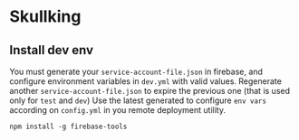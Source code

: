 # Skullking

## Install dev env
You must generate your `service-account-file.json` in firebase, and configure environment variables in `dev.yml` with valid values.
Regenerate another `service-account-file.json` to expire the previous one (that is used only for `test` and `dev`)
Use the latest generated to configure `env vars` according on `config.yml` in you remote deployment utility.

```
npm install -g firebase-tools
```
